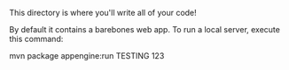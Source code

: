 This directory is where you'll write all of your code!

By default it contains a barebones web app. To run a local server, execute this
command:

mvn package appengine:run
TESTING 123 